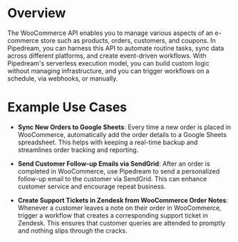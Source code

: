# Overview

The WooCommerce API enables you to manage various aspects of an e-commerce store such as products, orders, customers, and coupons. In Pipedream, you can harness this API to automate routine tasks, sync data across different platforms, and create event-driven workflows. With Pipedream's serverless execution model, you can build custom logic without managing infrastructure, and you can trigger workflows on a schedule, via webhooks, or manually.

# Example Use Cases

- **Sync New Orders to Google Sheets**: Every time a new order is placed in WooCommerce, automatically add the order details to a Google Sheets spreadsheet. This helps with keeping a real-time backup and streamlines order tracking and reporting.

- **Send Customer Follow-up Emails via SendGrid**: After an order is completed in WooCommerce, use Pipedream to send a personalized follow-up email to the customer via SendGrid. This can enhance customer service and encourage repeat business.

- **Create Support Tickets in Zendesk from WooCommerce Order Notes**: Whenever a customer leaves a note on their order in WooCommerce, trigger a workflow that creates a corresponding support ticket in Zendesk. This ensures that customer queries are attended to promptly and nothing slips through the cracks.
